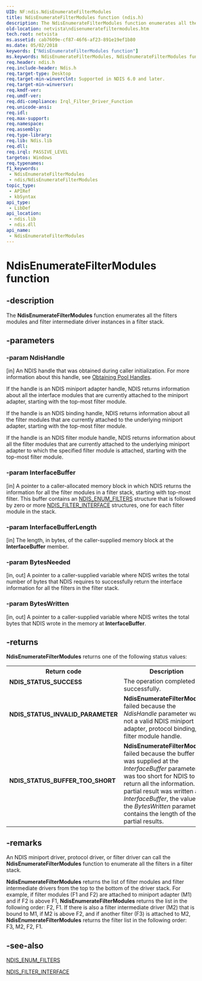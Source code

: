 ```yaml
---
UID: NF:ndis.NdisEnumerateFilterModules
title: NdisEnumerateFilterModules function (ndis.h)
description: The NdisEnumerateFilterModules function enumerates all the filters modules and filter intermediate driver instances in a filter stack.
old-location: netvista\ndisenumeratefiltermodules.htm
tech.root: netvista
ms.assetid: cab7609e-cf87-46f6-af23-891e19ef1b80
ms.date: 05/02/2018
keywords: ["NdisEnumerateFilterModules function"]
ms.keywords: NdisEnumerateFilterModules, NdisEnumerateFilterModules function [Network Drivers Starting with Windows Vista], filter_ndis_functions_ref_3caad0fd-b579-4787-bebb-b1a93726cbf0.xml, ndis/NdisEnumerateFilterModules, netvista.ndisenumeratefiltermodules
req.header: ndis.h
req.include-header: Ndis.h
req.target-type: Desktop
req.target-min-winverclnt: Supported in NDIS 6.0 and later.
req.target-min-winversvr: 
req.kmdf-ver: 
req.umdf-ver: 
req.ddi-compliance: Irql_Filter_Driver_Function
req.unicode-ansi: 
req.idl: 
req.max-support: 
req.namespace: 
req.assembly: 
req.type-library: 
req.lib: Ndis.lib
req.dll: 
req.irql: PASSIVE_LEVEL
targetos: Windows
req.typenames: 
f1_keywords:
 - NdisEnumerateFilterModules
 - ndis/NdisEnumerateFilterModules
topic_type:
 - APIRef
 - kbSyntax
api_type:
 - LibDef
api_location:
 - ndis.lib
 - ndis.dll
api_name:
 - NdisEnumerateFilterModules
---
```


# NdisEnumerateFilterModules function


## -description

The 
  <b>NdisEnumerateFilterModules</b> function enumerates all the filters modules and filter intermediate driver
  instances in a filter stack.

## -parameters

### -param NdisHandle 

[in]
An NDIS handle that was obtained during caller initialization. For more information about this
     handle, see 
     <a href="https://docs.microsoft.com/windows-hardware/drivers/network/obtaining-pool-handles">Obtaining Pool Handles</a>.
     

If the handle is an NDIS miniport adapter handle, NDIS returns information about all the interface
     modules that are currently attached to the miniport adapter, starting with the top-most filter
     module.

If the handle is an NDIS binding handle, NDIS returns information about all the filter modules that
     are currently attached to the underlying miniport adapter, starting with the top-most filter module.

If the handle is an NDIS filter module handle, NDIS returns information about all the filter modules
     that are currently attached to the underlying miniport adapter to which the specified filter module is
     attached, starting with the top-most filter module.

### -param InterfaceBuffer 

[in]
A pointer to a caller-allocated memory block in which NDIS returns the information for all the
     filter modules in a filter stack, starting with top-most filter. This buffer contains an 
     <a href="https://docs.microsoft.com/windows-hardware/drivers/ddi/ndis/ns-ndis-_ndis_enum_filters">NDIS_ENUM_FILTERS</a> structure that is
     followed by zero or more 
     <a href="https://docs.microsoft.com/windows-hardware/drivers/ddi/ndis/ns-ndis-_ndis_filter_interface">NDIS_FILTER_INTERFACE</a> structures, one
     for each filter module in the stack.

### -param InterfaceBufferLength 

[in]
The length, in bytes, of the caller-supplied memory block at the 
     <b>InterfaceBuffer</b> member.

### -param BytesNeeded 

[in, out]
A pointer to a caller-supplied variable where NDIS writes the total number of bytes that NDIS
     requires to successfully return the interface information for all the filters in the filter
     stack.

### -param BytesWritten 

[in, out]
A pointer to a caller-supplied variable where NDIS writes the total bytes that NDIS wrote in the
     memory at 
     <b>InterfaceBuffer</b>.

## -returns

<b>NdisEnumerateFilterModules</b> returns one of the following status values:

<table>
<tr>
<th>Return code</th>
<th>Description</th>
</tr>
<tr>
<td width="40%">
<dl>
<dt><b>NDIS_STATUS_SUCCESS</b></dt>
</dl>
</td>
<td width="60%">
The operation completed successfully.

</td>
</tr>
<tr>
<td width="40%">
<dl>
<dt><b>NDIS_STATUS_INVALID_PARAMETER</b></dt>
</dl>
</td>
<td width="60%">
<b>NdisEnumerateFilterModules</b> failed because the 
       <i>NdisHandle</i> parameter was not a valid NDIS miniport adapter, protocol binding, or filter module
       handle.

</td>
</tr>
<tr>
<td width="40%">
<dl>
<dt><b>NDIS_STATUS_BUFFER_TOO_SHORT</b></dt>
</dl>
</td>
<td width="60%">
<b>NdisEnumerateFilterModules</b> failed because the buffer that was supplied at the 
       <i>InterfaceBuffer</i> parameter was too short for NDIS to return all the information. If a partial
       result was written at 
       <i>InterfaceBuffer</i>, the value at the 
       <i>BytesWritten</i> parameter contains the length of the partial results.

</td>
</tr>
</table>

## -remarks

An NDIS miniport driver, protocol driver, or filter driver can call the 
    <b>NdisEnumerateFilterModules</b> function to enumerate all the filters in a filter stack.

<b>NdisEnumerateFilterModules</b> returns the list of filter modules and filter intermediate drivers from
    the top to the bottom of the driver stack. For example, if filter modules (F1 and F2) are attached to
    miniport adapter (M1) and if F2 is above F1,
    <b>NdisEnumerateFilterModules</b> returns the list in the following order: F2, F1. If there is also a
    filter intermediate driver (M2) that is bound to M1, if M2 is above F2, and if another filter (F3) is
    attached to M2, 
    <b>NdisEnumerateFilterModules</b> returns the filter list in the following order: F3, M2, F2, F1.

## -see-also

<a href="https://docs.microsoft.com/windows-hardware/drivers/ddi/ndis/ns-ndis-_ndis_enum_filters">NDIS_ENUM_FILTERS</a>



<a href="https://docs.microsoft.com/windows-hardware/drivers/ddi/ndis/ns-ndis-_ndis_filter_interface">NDIS_FILTER_INTERFACE</a>

